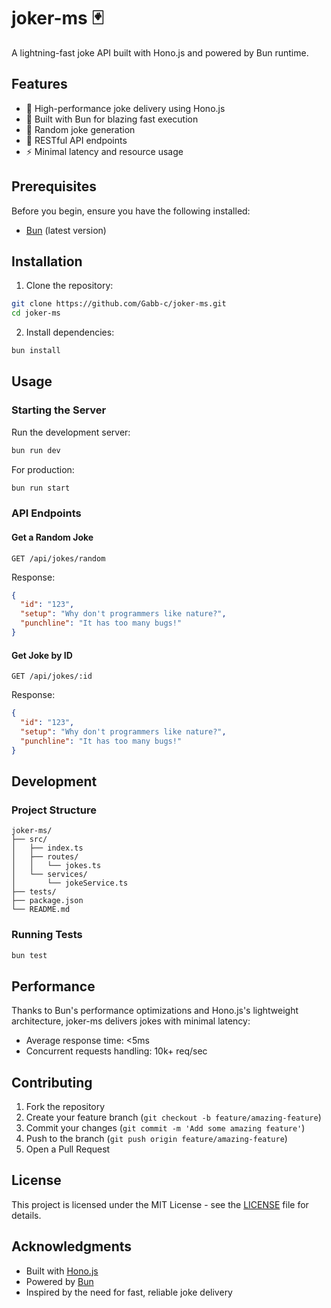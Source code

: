 # joker-ms 🃏

A lightning-fast joke API built with Hono.js and powered by Bun runtime.

## Features

- 🚀 High-performance joke delivery using Hono.js
- 🎯 Built with Bun for blazing fast execution
- 🔄 Random joke generation
- 📝 RESTful API endpoints
- ⚡️ Minimal latency and resource usage

## Prerequisites

Before you begin, ensure you have the following installed:
- [Bun](https://bun.sh/) (latest version)

## Installation

1. Clone the repository:

```bash
git clone https://github.com/Gabb-c/joker-ms.git
cd joker-ms
```

2. Install dependencies:

```bash
bun install
```

## Usage

### Starting the Server

Run the development server:

```bash
bun run dev
```

For production:

```bash
bun run start
```

### API Endpoints

#### Get a Random Joke
```http
GET /api/jokes/random
```

Response:
```json
{
  "id": "123",
  "setup": "Why don't programmers like nature?",
  "punchline": "It has too many bugs!"
}
```

#### Get Joke by ID
```http
GET /api/jokes/:id
```

Response:
```json
{
  "id": "123",
  "setup": "Why don't programmers like nature?",
  "punchline": "It has too many bugs!"
}
```

## Development

### Project Structure
```
joker-ms/
├── src/
│   ├── index.ts
│   ├── routes/
│   │   └── jokes.ts
│   └── services/
│       └── jokeService.ts
├── tests/
├── package.json
└── README.md
```

### Running Tests
```bash
bun test
```

## Performance

Thanks to Bun's performance optimizations and Hono.js's lightweight architecture, joker-ms delivers jokes with minimal latency:
- Average response time: <5ms
- Concurrent requests handling: 10k+ req/sec

## Contributing

1. Fork the repository
2. Create your feature branch (`git checkout -b feature/amazing-feature`)
3. Commit your changes (`git commit -m 'Add some amazing feature'`)
4. Push to the branch (`git push origin feature/amazing-feature`)
5. Open a Pull Request

## License

This project is licensed under the MIT License - see the [LICENSE](LICENSE) file for details.

## Acknowledgments

- Built with [Hono.js](https://honojs.dev/)
- Powered by [Bun](https://bun.sh/)
- Inspired by the need for fast, reliable joke delivery

